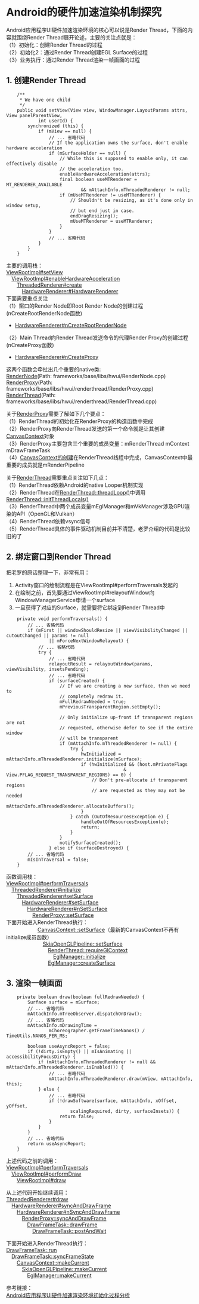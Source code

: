 # Android的硬件加速渲染机制探究

Android应用程序UI硬件加速渲染环境的核心可以说是Render Thread，下面的内容就围绕Render Thread展开论述，主要的关注点就是：  
（1）初始化：创建Render Thread的过程  
（2）初始化2：通过Render Thread创建EGL Surface的过程  
（3）业务执行：通过Render Thread渲染一帧画面的过程  

## 1. 创建Render Thread

```
    /**
     * We have one child
     */
    public void setView(View view, WindowManager.LayoutParams attrs, View panelParentView,
            int userId) {
        synchronized (this) {
            if (mView == null) {
                // ... 省略代码
                // If the application owns the surface, don't enable hardware acceleration
                if (mSurfaceHolder == null) {
                    // While this is supposed to enable only, it can effectively disable
                    // the acceleration too.
                    enableHardwareAcceleration(attrs);
                    final boolean useMTRenderer = MT_RENDERER_AVAILABLE
                            && mAttachInfo.mThreadedRenderer != null;
                    if (mUseMTRenderer != useMTRenderer) {
                        // Shouldn't be resizing, as it's done only in window setup,
                        // but end just in case.
                        endDragResizing();
                        mUseMTRenderer = useMTRenderer;
                    }
                }
                // ... 省略代码
            }
        }
    }
```
主要的调用栈：  
[ViewRootImpl#setView][setView]  
&emsp;[ViewRootImpl#enableHardwareAcceleration][enableHardwareAcceleration]  
&emsp;&emsp;[ThreadedRenderer#create][ThreadedRendererCreadte]  
&emsp;&emsp;&emsp;[HardwareRenderer#HardwareRenderer][HardwareRenderer]  
下面需要重点关注  
（1）窗口的Render Node即Root Render Node的创建过程(nCreateRootRenderNode函数)  
* [HardwareRenderer#nCreateRootRenderNode][android_view_ThreadedRenderer_createRootRenderNode]  

（2）Main Thread向Render Thread发送命令的代理Render Proxy的创建过程(nCreateProxy函数)  
* [HardwareRenderer#nCreateProxy][android_view_ThreadedRenderer_createProxy]  

这两个函数会牵扯出几个重要的native类:  
[RenderNode][RenderNodeLink](Path: frameworks/base/libs/hwui/RenderNode.cpp)  
[RenderProxy][RenderProxyLink](Path: frameworks/base/libs/hwui/renderthread/RenderProxy.cpp)  
[RenderThread][RenderThreadLink](Path: frameworks/base/libs/hwui/renderthread/RenderThread.cpp)  

关于[RenderProxy][RenderProxyLink]需要了解如下几个要点：  
（1）RenderThread的初始化在RenderProxy的构造函数中完成  
（2）RenderProxy向RenderThread发送的第一个命令就是让其创建[CanvasContext][CanvasContextLink]对象  
（3）RenderProxy主要包含三个重要的成员变量：mRenderThread mContext mDrawFrameTask  
（4）[CanvasContext的创建][CanvasContextCreateLink]在RenderThread线程中完成，CanvasContext中最重要的成员就是mRenderPipeline  

关于[RenderThread][RenderThreadLink]需要重点关注如下几点：  
（1）RenderThread依赖Android的native Looper机制实现  
（2）RenderThread在[RenderThread::threadLoop()][threadLoopLink]中调用[RenderThread::initThreadLocals()][initThreadLocalsLink]  
（3）RenderThread中两个成员变量mEglManager和mVkManager涉及GPU渲染的API（OpenGL和Vulkan）  
（4）RenderThread依赖vsync信号  
（5）RenderThread具体的事件驱动机制目前并不清楚，老罗介绍的代码是比较旧的了  

## 2. 绑定窗口到Render Thread

把老罗的原话整理一下，非常有用：  
1. Activity窗口的绘制流程是在ViewRootImpl#performTraversals发起的  
2. 在绘制之前，首先要通过ViewRootImpl#relayoutWindow向WindowManagerService申请一个surface  
3. 一旦获得了对应的Surface，就需要将它绑定到Render Thread中  
```
    private void performTraversals() {
        // ... 省略代码
        if (mFirst || windowShouldResize || viewVisibilityChanged || cutoutChanged || params != null
                || mForceNextWindowRelayout) {
            // ... 省略代码
            try {
                // ... 省略代码
                relayoutResult = relayoutWindow(params, viewVisibility, insetsPending);
                // ... 省略代码
                if (surfaceCreated) {
                    // If we are creating a new surface, then we need to
                    // completely redraw it.
                    mFullRedrawNeeded = true;
                    mPreviousTransparentRegion.setEmpty();

                    // Only initialize up-front if transparent regions are not
                    // requested, otherwise defer to see if the entire window
                    // will be transparent
                    if (mAttachInfo.mThreadedRenderer != null) {
                        try {
                            hwInitialized = mAttachInfo.mThreadedRenderer.initialize(mSurface);
                            if (hwInitialized && (host.mPrivateFlags
                                            & View.PFLAG_REQUEST_TRANSPARENT_REGIONS) == 0) {
                                // Don't pre-allocate if transparent regions
                                // are requested as they may not be needed
                                mAttachInfo.mThreadedRenderer.allocateBuffers();
                            }
                        } catch (OutOfResourcesException e) {
                            handleOutOfResourcesException(e);
                            return;
                        }
                    }
                    notifySurfaceCreated();
                } else if (surfaceDestroyed) {
        // ... 省略代码
        mIsInTraversal = false;
    }
```
函数调用栈：  
[ViewRootImpl#performTraversals][performTraversals]  
&emsp;[ThreadedRenderer#initialize][initialize]  
&emsp;&emsp;[ThreadedRenderer#setSurface][setSurface]  
&emsp;&emsp;&emsp;[HardwareRenderer#setSurface][setSurface1]  
&emsp;&emsp;&emsp;&emsp;[HardwareRenderer#nSetSurface][nSetSurface]  
&emsp;&emsp;&emsp;&emsp;&emsp;[RenderProxy::setSurface][setSurface3]  
下面开始进入RenderThread执行：  
&emsp;&emsp;&emsp;&emsp;&emsp;&emsp;[CanvasContext::setSurface][setSurface4]（最新的CanvasContext不再有initialize成员函数）  
&emsp;&emsp;&emsp;&emsp;&emsp;&emsp;&emsp;[SkiaOpenGLPipeline::setSurface][setSurface5]  
&emsp;&emsp;&emsp;&emsp;&emsp;&emsp;&emsp;&emsp;[RenderThread::requireGlContext][requireGlContextLink]  
&emsp;&emsp;&emsp;&emsp;&emsp;&emsp;&emsp;&emsp;&emsp;[EglManager::initialize][EglInitLink]  
&emsp;&emsp;&emsp;&emsp;&emsp;&emsp;&emsp;&emsp;[EglManager::createSurface][EglCreateSurfLink]    

## 3. 渲染一帧画面

```
    private boolean draw(boolean fullRedrawNeeded) {
        Surface surface = mSurface;
        // ... 省略代码
        mAttachInfo.mTreeObserver.dispatchOnDraw();
        // ... 省略代码
        mAttachInfo.mDrawingTime =
                mChoreographer.getFrameTimeNanos() / TimeUtils.NANOS_PER_MS;

        boolean useAsyncReport = false;
        if (!dirty.isEmpty() || mIsAnimating || accessibilityFocusDirty) {
            if (mAttachInfo.mThreadedRenderer != null && mAttachInfo.mThreadedRenderer.isEnabled()) {
                // ... 省略代码
                mAttachInfo.mThreadedRenderer.draw(mView, mAttachInfo, this);
            } else {
                // ... 省略代码
                if (!drawSoftware(surface, mAttachInfo, xOffset, yOffset,
                        scalingRequired, dirty, surfaceInsets)) {
                    return false;
                }
            }
        }
        // ... 省略代码
        return useAsyncReport;
    }
```
上述代码之前的调用：  
[ViewRootImpl#performTraversals][performTraversalsLink3]  
&emsp;[ViewRootImpl#performDraw][performDrawLink3]  
&emsp;&emsp;[ViewRootImpl#draw][drawLink3]  

从上述代码开始继续调用：  
[ThreadedRenderer#draw][threadedRenderDrawLink3]  
&emsp;[HardwareRenderer#syncAndDrawFrame][syncAndDrawFrame3]  
&emsp;&emsp;[HardwareRenderer#nSyncAndDrawFrame][nSyncAndDrawFrame3]  
&emsp;&emsp;&emsp;[RenderProxy::syncAndDrawFrame][RenderProxySyncAndDrawFrame3]  
&emsp;&emsp;&emsp;&emsp;[DrawFrameTask::drawFrame][TaskDrawFrame3]  
&emsp;&emsp;&emsp;&emsp;&emsp;[DrawFrameTask::postAndWait][TaskPostAndWait3]  

下面开始进入RenderThread执行：  
[DrawFrameTask::run][DrawFrameTaskRun3]  
&emsp;[DrawFrameTask::syncFrameState][syncFrameState3]  
&emsp;&emsp;[CanvasContext::makeCurrent][ContextMakeCurrent3]  
&emsp;&emsp;&emsp;[SkiaOpenGLPipeline::makeCurrent][PipeMakeCurrent3]  
&emsp;&emsp;&emsp;&emsp;[EglManager::makeCurrent][EglMakeCurrent3]  






参考链接：  
[Android应用程序UI硬件加速渲染环境初始化过程分析](https://blog.csdn.net/luoshengyang/article/details/45769759)




[setView]:https://cs.android.com/android/platform/superproject/+/master:frameworks/base/core/java/android/view/ViewRootImpl.java;l=977
[enableHardwareAcceleration]:https://cs.android.com/android/platform/superproject/+/master:frameworks/base/core/java/android/view/ViewRootImpl.java;l=1298


[ThreadedRendererCreadte]:https://cs.android.com/android/platform/superproject/+/master:frameworks/base/core/java/android/view/ThreadedRenderer.java;l=252
[HardwareRenderer]:https://cs.android.com/android/platform/superproject/+/master:frameworks/base/graphics/java/android/graphics/HardwareRenderer.java;l=157
[android_view_ThreadedRenderer_createRootRenderNode]:https://cs.android.com/android/platform/superproject/+/master:frameworks/base/libs/hwui/jni/android_graphics_HardwareRenderer.cpp;l=138
[android_view_ThreadedRenderer_createProxy]:https://cs.android.com/android/platform/superproject/+/master:frameworks/base/libs/hwui/jni/android_graphics_HardwareRenderer.cpp;l=145

[RenderNodeLink]:https://cs.android.com/android/platform/superproject/+/master:frameworks/base/libs/hwui/RenderNode.cpp
[RenderProxyLink]:https://cs.android.com/android/platform/superproject/+/master:frameworks/base/libs/hwui/renderthread/RenderProxy.cpp;l=36
[RenderThreadLink]:https://cs.android.com/android/platform/superproject/+/master:frameworks/base/libs/hwui/renderthread/RenderThread.cpp;l=127
[threadLoopLink]:https://cs.android.com/android/platform/superproject/+/master:frameworks/base/libs/hwui/renderthread/RenderThread.cpp;l=323
[initThreadLocalsLink]:https://cs.android.com/android/platform/superproject/+/master:frameworks/base/libs/hwui/renderthread/RenderThread.cpp;l=164

[CanvasContextLink]:https://cs.android.com/android/platform/superproject/+/master:frameworks/base/libs/hwui/renderthread/CanvasContext.cpp;l=59
[CanvasContextCreateLink]:https://cs.android.com/android/platform/superproject/+/master:frameworks/base/libs/hwui/renderthread/CanvasContext.cpp;l=59

[performTraversals]:https://cs.android.com/android/platform/superproject/+/master:frameworks/base/core/java/android/view/ViewRootImpl.java;l=2718
[initialize]:https://cs.android.com/android/platform/superproject/+/master:frameworks/base/core/java/android/view/ThreadedRenderer.java;l=361
[setSurface]:https://cs.android.com/android/platform/superproject/+/master:frameworks/base/core/java/android/view/ThreadedRenderer.java;l=410
[setSurface1]:https://cs.android.com/android/platform/superproject/+/master:frameworks/base/graphics/java/android/graphics/HardwareRenderer.java;l=299
[nSetSurface]:https://cs.android.com/android/platform/superproject/+/master:frameworks/base/libs/hwui/jni/android_graphics_HardwareRenderer.cpp;l=174
[setSurface3]:https://cs.android.com/android/platform/superproject/+/master:frameworks/base/libs/hwui/renderthread/RenderProxy.cpp;l=79
[setSurface4]:https://cs.android.com/android/platform/superproject/+/master:frameworks/base/libs/hwui/renderthread/CanvasContext.cpp;l=157
[setSurface5]:https://cs.android.com/android/platform/superproject/+/master:frameworks/base/libs/hwui/pipeline/skia/SkiaOpenGLPipeline.cpp;l=160
[requireGlContextLink]:https://cs.android.com/android/platform/superproject/+/master:frameworks/base/libs/hwui/renderthread/RenderThread.cpp;l=179
[EglInitLink]:https://cs.android.com/android/platform/superproject/+/master:frameworks/base/libs/hwui/renderthread/EglManager.cpp;l=101
[EglCreateSurfLink]:https://cs.android.com/android/platform/superproject/+/master:frameworks/base/libs/hwui/renderthread/EglManager.cpp;l=309


[performTraversalsLink3]:https://cs.android.com/android/platform/superproject/+/master:frameworks/base/core/java/android/view/ViewRootImpl.java;l=3104
[performDrawLink3]:https://cs.android.com/android/platform/superproject/+/master:frameworks/base/core/java/android/view/ViewRootImpl.java;l=3833
[drawLink3]:https://cs.android.com/android/platform/superproject/+/master:frameworks/base/core/java/android/view/ViewRootImpl.java;l=4106
[threadedRenderDrawLink3]:https://cs.android.com/android/platform/superproject/+/master:frameworks/base/core/java/android/view/ThreadedRenderer.java;l=638
[syncAndDrawFrame3]:https://cs.android.com/android/platform/superproject/+/master:frameworks/base/graphics/java/android/graphics/HardwareRenderer.java;l=432
[nSyncAndDrawFrame3]:https://cs.android.com/android/platform/superproject/+/master:frameworks/base/libs/hwui/jni/android_graphics_HardwareRenderer.cpp;l=227
[RenderProxySyncAndDrawFrame3]:https://cs.android.com/android/platform/superproject/+/master:frameworks/base/libs/hwui/renderthread/RenderProxy.cpp;l=120
[TaskDrawFrame3]:https://cs.android.com/android/platform/superproject/+/master:frameworks/base/libs/hwui/renderthread/DrawFrameTask.cpp;l=68
[TaskPostAndWait3]:https://cs.android.com/android/platform/superproject/+/master:frameworks/base/libs/hwui/renderthread/DrawFrameTask.cpp;l=78
[DrawFrameTaskRun3]:https://cs.android.com/android/platform/superproject/+/master:frameworks/base/libs/hwui/renderthread/DrawFrameTask.cpp;l=84
[syncFrameState3]:https://cs.android.com/android/platform/superproject/+/master:frameworks/base/libs/hwui/renderthread/DrawFrameTask.cpp;l=128
[ContextMakeCurrent3]:https://cs.android.com/android/platform/superproject/+/master:frameworks/base/libs/hwui/renderthread/CanvasContext.cpp;l=250
[PipeMakeCurrent3]:https://cs.android.com/android/platform/superproject/+/master:frameworks/base/libs/hwui/pipeline/skia/SkiaOpenGLPipeline.cpp;l=56
[EglMakeCurrent3]:https://cs.android.com/android/platform/superproject/+/master:frameworks/base/libs/hwui/renderthread/EglManager.cpp;l=401